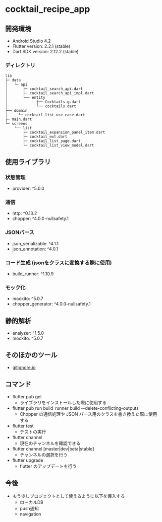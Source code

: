 # cocktail_recipe_app

## 開発環境
- Android Studio 4.2
- Flutter version: 2.2.1 (stable)
- Dart SDK version: 2.12.2 (stable)

### ディレクトリ
```
lib
├─ data
│   └─ api
│       ├─ cocktail_search_api.dart
│       ├─ cocktail_search_api_impl.dart
│       └── entity
│             ├── Cocktails.g.dart
│             └── cocktails.dart
├── domain
│     └─ cocktail_list_use_case.dart
├─ main.dart
└─ screens
    └── list
        ├─ cocktail_expansion_panel_item.dart
        ├─ cocktail_ext.dart
        ├─ cocktail_list_page.dart
        └─ cocktail_list_view_model.dart
```

## 使用ライブラリ
### 状態管理
- provider: ^5.0.0

### 通信
- http: ^0.13.2
- chopper: ^4.0.0-nullsafety.1

### JSONパース
- json_serializable: ^4.1.1
- json_annotation: ^4.0.1

### コード生成 (jsonをクラスに変換する際に使用)
- build_runner: ^1.10.9

### モック化
- mockito: ^5.0.7
- chopper_generator: ^4.0.0-nullsafety.1

## 静的解析
- analyzer: ^1.5.0
- mockito: ^5.0.7

## そのほかのツール
- [gitignore.io](https://www.toptal.com/developers/gitignore)

## コマンド
- flutter pub get
    - ライブラリをインストールした際に使用する
- flutter pub run build_runner build --delete-conflicting-outputs
    - Chopper の通信処理や JSON パース用のクラスを書き換えた際に使用する
- flutter test
    - テストの実行
- flutter channel
    - 現在のチャンネルを確認できる
- flutter channel [master|dev|beta|stable]
    - チャンネルの選択を行う
- flutter upgrade
    - flutter のアップデートを行う

## 今後
- もう少しプロジェクトとして使えるように以下を導入する
    - ローカルDB
    - push通知
    - navigation